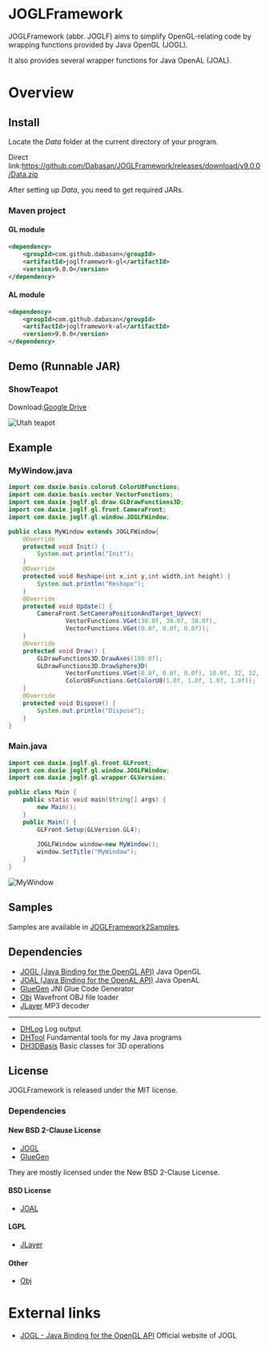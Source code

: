 # JOGLFramework

JOGLFramework (abbr. JOGLF) aims to simplify OpenGL-relating code by wrapping functions provided by Java OpenGL (JOGL).

It also provides several wrapper functions for Java OpenAL (JOAL).

# Overview

## Install

Locate the *Data* folder at the current directory of your program.

Direct link:https://github.com/Dabasan/JOGLFramework/releases/download/v9.0.0/Data.zip

After setting up *Data*, you need to get required JARs.

### Maven project

#### GL module

```xml
<dependency>
    <groupId>com.github.dabasan</groupId>
    <artifactId>joglframework-gl</artifactId>
    <version>9.0.0</version>
</dependency>
```

#### AL module

```xml
<dependency>
    <groupId>com.github.dabasan</groupId>
    <artifactId>joglframework-al</artifactId>
    <version>9.0.0</version>
</dependency>
```

## Demo (Runnable JAR)

### ShowTeapot

Download:[Google Drive](https://drive.google.com/open?id=1H20f_pgWRLw1lILl9wQkQIhLtOPMSQHo)

<img src="https://i.imgur.com/Pqgv1u3.png" alt="Utah teapot"  />

## Example

### MyWindow.java

```java
import com.daxie.basis.coloru8.ColorU8Functions;
import com.daxie.basis.vector.VectorFunctions;
import com.daxie.joglf.gl.draw.GLDrawFunctions3D;
import com.daxie.joglf.gl.front.CameraFront;
import com.daxie.joglf.gl.window.JOGLFWindow;

public class MyWindow extends JOGLFWindow{
	@Override
	protected void Init() {
		System.out.println("Init");
	}
	@Override
	protected void Reshape(int x,int y,int width,int height) {
		System.out.println("Reshape");
	}
	@Override
	protected void Update() {
		CameraFront.SetCameraPositionAndTarget_UpVecY(
				VectorFunctions.VGet(30.0f, 30.0f, 30.0f), 
				VectorFunctions.VGet(0.0f, 0.0f, 0.0f));
	}
	@Override
	protected void Draw() {
		GLDrawFunctions3D.DrawAxes(100.0f);
		GLDrawFunctions3D.DrawSphere3D(
				VectorFunctions.VGet(0.0f, 0.0f, 0.0f), 10.0f, 32, 32, 
				ColorU8Functions.GetColorU8(1.0f, 1.0f, 1.0f, 1.0f));
	}
	@Override
	protected void Dispose() {
		System.out.println("Dispose");
	}
}
```

### Main.java

```java
import com.daxie.joglf.gl.front.GLFront;
import com.daxie.joglf.gl.window.JOGLFWindow;
import com.daxie.joglf.gl.wrapper.GLVersion;

public class Main {
	public static void main(String[] args) {
		new Main();
	}
	public Main() {
		GLFront.Setup(GLVersion.GL4);
		
		JOGLFWindow window=new MyWindow();
		window.SetTitle("MyWindow");
	}
}
```

<img src="https://i.imgur.com/CvHyAIm.png" alt="MyWindow"  />

## Samples

Samples are available in [JOGLFramework2Samples](https://github.com/Dabasan/JOGLFramework2Samples).

## Dependencies

- [JOGL (Java Binding for the OpenGL API)](https://github.com/sgothel/jogl)
  Java OpenGL
- [JOAL (Java Binding for the OpenAL API)](https://github.com/sgothel/joal)
  Java OpenAL
- [GlueGen](https://github.com/sgothel/gluegen)
  JNI Glue Code Generator
- [Obj](https://github.com/javagl/Obj)
  Wavefront OBJ file loader
- [JLayer](https://github.com/pdudits/soundlibs/tree/master/jlayer)
  MP3 decoder

------

- [DHLog](https://github.com/Dabasan/DHLog)
  Log output
- [DHTool](https://github.com/Dabasan/DHTool)
  Fundamental tools for my Java programs
- [DH3DBasis](https://github.com/Dabasan/DH3DBasis)
  Basic classes for 3D operations

## License

JOGLFramework is released under the MIT license.

### Dependencies

####  New BSD 2-Clause License

- [JOGL](https://github.com/sgothel/jogl/blob/master/LICENSE.txt)
- [GlueGen](https://github.com/sgothel/gluegen/blob/master/LICENSE.txt)

They are mostly licensed under the New BSD 2-Clause License.

#### BSD License

- [JOAL](https://github.com/sgothel/joal/blob/master/LICENSE.txt)

#### LGPL

- [JLayer](https://github.com/pdudits/soundlibs/blob/master/jlayer/LICENSE.txt)

#### Other

- [Obj](https://github.com/javagl/Obj/blob/master/LICENSE.txt)

# External links

- [JOGL - Java Binding for the OpenGL API](https://jogamp.org/jogl/www/)
  Official website of JOGL

